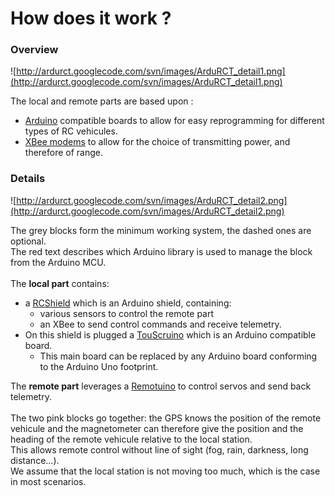 # How does it work ? #

### Overview ###
![http://ardurct.googlecode.com/svn/images/ArduRCT_detail1.png](http://ardurct.googlecode.com/svn/images/ArduRCT_detail1.png)

The local and remote parts are based upon :
  * [Arduino](http://arduino.cc/en/Main/Hardware) compatible boards to allow for easy reprogramming for different types of RC vehicules.
  * [XBee modems](http://www.sparkfun.com/categories/111) to allow for the choice of transmitting power, and therefore of range.

### Details ###
![http://ardurct.googlecode.com/svn/images/ArduRCT_detail2.png](http://ardurct.googlecode.com/svn/images/ArduRCT_detail2.png)

The grey blocks form the minimum working system, the dashed ones are optional. <br>The red text describes which Arduino library is used to manage the block from the Arduino MCU.<br>
<br>
The <b>local part</b> contains:<br>
<ul><li>a <a href='RCShield.md'>RCShield</a> which is an Arduino shield, containing:<br>
<ul><li>various sensors to control the remote part<br>
</li><li>an XBee to send control commands and receive telemetry.<br>
</li></ul></li><li>On this shield is plugged a <a href='TouScruino.md'>TouScruino</a> which is an Arduino compatible board.<br>
<ul><li>This main board can be replaced by any Arduino board conforming to the Arduino Uno footprint.</li></ul></li></ul>

The <b>remote part</b> leverages a <a href='Remotuino.md'>Remotuino</a> to control servos and send back telemetry.<br>
<br>
The two pink blocks go together: the GPS knows the position of the remote vehicule and the magnetometer can therefore give the position and the heading of the remote vehicule relative to the local station.<br>
This allows remote control without line of sight (fog, rain, darkness, long distance...).<br>
We assume that the local station is not moving too much, which is the case in most scenarios.